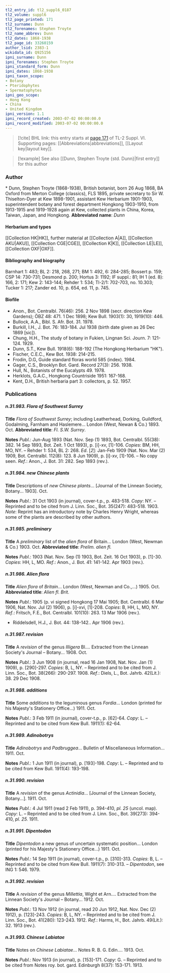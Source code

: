 ```yaml
---
tl2_entry_id: tl2_suppl6_0187
tl2_volume: suppl6
tl2_page_printed: 171
tl2_surname: Dunn
tl2_forenames: Stephen Troyte
tl2_name_abbrev: Dunn
tl2_dates: 1868-1938
tl2_page_id: 33260159
author_lsid: 2383-1
wikidata_id: Q925156
ipni_surname: Dunn
ipni_forenames: Stephen Troyte
ipni_standard_form: Dunn
ipni_dates: 1868-1938
ipni_taxon_scope: 
- Botany
- Pteridophytes
- Spermatophytes
ipni_geo_scope: 
- Hong Kong
- China
- United Kingdom
ipni_version: 1.1
ipni_record_created: 2003-07-02 00:00:00.0
ipni_record_modified: 2003-07-02 00:00:00.0
---
```



> [!cite] BHL link: this entry starts at [page 171](https://www.biodiversitylibrary.org/page/33260159) of TL-2 Suppl. VI.
> Supporting pages: [[Abbreviations|abbreviations]], [[Layout key|layout key]].

> [!example] See also [[Dunn, Stephen Troyte {std. Dunn}|first entry]] for this author

### Author

\* Dunn, Stephen Troyte (1868-1938), British botanist, born 26 Aug 1868, BA Oxford from Merton College (classics), FLS 1895, private secretary to Sir W. Thiselton-Dyer at Kew 1898-1901, assistant Kew Herbarium 1901-1903, superintendent botany and forest department Hongkong 1903-1910, from 1913-1915 and 1919-1928 again at Kew, collected plants in China, Korea, Taiwan, Japan, and Hongkong. 
**Abbreviated name**: *Dunn*

#### Herbarium and types

[[Collection HK|HK]], further material at [[Collection A|A]], [[Collection AKU|AKU]], [[Collection CGE|CGE]], [[Collection K|K]], [[Collection LE|LE]], [[Collection OXF|OXF]].

#### Bibliography and biography

Barnhart 1: 483; BL 2: 218, 268, 271; BM 1: 492, 6: 284-285; Bossert p. 159; CSP 14: 730-731; Desmond p. 200; Hortus 3: 1192; IF suppl.: 81; IH 1 (ed. 8): 166, 2: 171; Kew 2: 143-144; Rehder 1: 534; Tl-2/1: 702-703, no. 10.303; Tucker 1: 217; Zander ed. 10, p. 654, ed. 11, p. 745.

#### Biofile

- Anon., Bot. Centralbl. 76(46): 256. 2 Nov 1898 (secr. direction Kew Gardens); ÖBZ 48: 471. 1 Dec 1898; Kew Bull. 1903(1): 30, 1919(10): 446.
- Bullock, A.A., Bibl. S. Afr. Bot. 31. 1978.
- Burkill, I.H., J. Bot. 76: 183-184. Jul 1938 (birth date given as 26 Dec 1869 \[sic\]).
- Chung, H.H., The study of botany in Fukien, Lingnan Sci. Journ. 7: 121-124. 1929.
- Dunn, S.T., Kew Bull. 1918(6): 188-192 (The Hongkong Herbarium "HK").
- Fischer, C.E.C., Kew Bot. 1938: 214-215.
- Frodin, D.G, Guide standard floras world 585 (index). 1984.
- Gager, C.S., Brooklyn Bot. Gard. Record 27(3): 256. 1938.
- Hull, N., Botanists of the Eucalypts 49. 1978.
- Herklots, G.A.C., Hongkong Countriside 1951: 167-168.
- Kent, D.H., British herbaria part 3: collectors, p. 52. 1957.

### Publications

##### n.31.983. Flora of Southwest Surrey

**Title**
*Flora of Southwest Surrey*; including Leatherhead, Dorking, Guildford, Godalming, Farnham and Haslemere... London (West, Newan & Co.) 1893. Oct.
**Abbreviated title**: *Fl. S.W. Surrey*.

**Notes**
*Publ*.: Jun-Aug 1893 (Nat. Nov. Sep (1) 1893, Bot. Centralbl. 55(38): 382. 14 Sep 1893, Bot. Zeit. 1 Oct 1893), p. \[i\]-xv, \[1\]-106. *Copies*: BM, HH, MO, NY. – Rehder 1: 534, BL 2: 268.
*Ed*. \[*2*\]: Jan-Feb 1909 (Nat. Nov. Mar (2) 1909, Bot. Centralbl. 112(8): 123. 8 Jun 1909), p. \[i\]-xv, \[1\]-106. – No copy seen.
*Ref*.: Anon., J. Bot. 31: 282. Sep 1893 (rev.).

##### n.31.984. new Chinese plants

**Title**
Descriptions of *new Chinese plants*... \[Journal of the Linnean Society, Botany... 1903\]. Oct.

**Notes**
*Publ*.: 31 Oct 1903 (in journal), cover-t.p., p. 483-518. *Copy*: NY. – Reprinted and to be cited from J. Linn. Soc., Bot. 35(247): 483-518. 1903.
*Note*: Reprint has an introductory note by Charles Henry Wright, whereas some of the plants are described by other authors.

##### n.31.985. preliminary

**Title**
A *preliminary* list of the *alien flora* of Britain... London (West, Newman & Co.) 1903. Oct.
**Abbreviated title**: *Prelim. alien fl.*

**Notes**
*Publ*.: 1903 (Nat. Nov. Sep (1) 1903, Bot. Zeit. 16 Oct 1903), p. \[1\]-30. *Copies*: HH, L, MO.
*Ref*.: Anon., J. Bot. 41: 141-142. Apr 1903 (rev.).

##### n.31.986. Alien flora

**Title**
*Alien flora* of *Britain*... London (West, Newman and Co.,...) 1905. Oct.
**Abbreviated title**: *Alien fl. Brit.*

**Notes**
*Publ*.: 1905 (p. vi signed Hongkong 17 Mai 1905; Bot. Centralbl. 6 Mar 1906, Nat. Nov. Jul (2) 1906), p. \[i\]-xvi, \[1\]-208. *Copies*: B, HH, L, MO, NY.
*Ref*.: Fritsch, F.E., Bot. Centralbl. 101(10): 263. 13 Mar 1906 (rev.).
- Riddelsdell, H.J., J. Bot. 44: 138-142.. Apr 1906 (rev.).

##### n.31.987. revision

**Title**
A *revision* of the genus *Illigera* Bl.... Extracted from the Linnean Society's Journal – Botany... 1908. Oct.

**Notes**
*Publ*.: 3 Jun 1908 (in journal, read 16 Jan 1908, Nat. Nov. Jan (1) 1909), p. \[290\]-297. *Copies*: B, L, NY. – Reprinted and to be cited from J. Linn. Soc., Bot. 38(266): 290-297. 1908.
*Ref*.: Diels, L., Bot. Jahrb. 42(Lit.): 38. 29 Dec 1908.

##### n.31.988. additions

**Title**
Some *additions* to the leguminous genus *Fordia*... London (printed for his Majesty's Stationery Office...) 1911. Oct.

**Notes**
*Publ*.: 3 Feb 1911 (in journal), cover-t.p., p. \[62\]-64. *Copy*: L. – Reprinted and to be cited from Kew Bull. 1911(1): 62-64.

##### n.31.989. Adinobotrys

**Title**
*Adinobotrys* and *Padbruggea*... Bulletin of Miscellaneous Information... 1911. Oct.

**Notes**
*Publ*.: 1 Jun 1911 (in journal), p. \[193\]-198. *Copy*: L. – Reprinted and to be cited from Kew Bull. 1911(4): 193-198.

##### n.31.990. revision

**Title**
A *revision* of the genus *Actinidia*... \[Journal of the Linnean Society, Botany...\]. 1911. Oct.

**Notes**
*Publ*.: 4 Jul 1911 (read 2 Feb 1911), p. 394-410, *pl. 25* (uncol. map). *Copy*: L. – Reprinted and to be cited from J. Linn. Soc., Bot. 39(273): 394-410, *pl. 25.* 1911.

##### n.31.991. Dipentodon

**Title**
*Dipentodon* a new genus of uncertain systematic position... London (printed for his Majesty's Stationery Office...) 1911. Oct.

**Notes**
*Publ*.: 14 Sep 1911 (in journal), cover-t.p., p. \[310\]-313. *Copies*: B, L. – Reprinted and to be cited from Kew Bull. 1911(7): 310-313. – *Dipentodon*, see ING 1: 546. 1979.

##### n.31.992. revision

**Title**
A *revision* of the genus *Millettia*, Wight et Arn.... Extracted from the Linnean Society's Journal – Botany... 1912. Oct.

**Notes**
*Publ*.: 13 Nov 1912 (in journal, read 20 Jun 1912, Nat. Nov. Dec (2) 1912), p. \[123\]-243.
*Copies*: B, L, NY. – Reprinted and to be cited from J. Linn. Soc., Bot. 41(280): 123-243. 1912.
*Ref*.: Harms, H., Bot. Jahrb. 49(Lit.): 32. 1913 (rev.).

##### n.31.993. Chinese Labiatae

**Title**
Notes on *Chinese Labiatae*... Notes R. B. G. Edin.... 1913. Oct.

**Notes**
*Publ*.: Nov 1913 (in journal), p. \[153\]-171. *Copy*: G. – Reprinted and to be cited from Notes roy. bot. gard. Edinburgh 8(37): 153-171. 1913.

